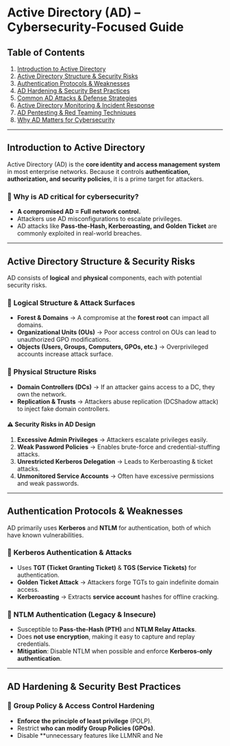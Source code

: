 # Active Directory (AD) – Cybersecurity-Focused Guide

## Table of Contents
1. [Introduction to Active Directory](#introduction-to-active-directory)
2. [Active Directory Structure & Security Risks](#active-directory-structure--security-risks)
3. [Authentication Protocols & Weaknesses](#authentication-protocols--weaknesses)
4. [AD Hardening & Security Best Practices](#ad-hardening--security-best-practices)
5. [Common AD Attacks & Defense Strategies](#common-ad-attacks--defense-strategies)
6. [Active Directory Monitoring & Incident Response](#active-directory-monitoring--incident-response)
7. [AD Pentesting & Red Teaming Techniques](#ad-pentesting--red-teaming-techniques)
8. [Why AD Matters for Cybersecurity](#why-ad-matters-for-cybersecurity)

---

## Introduction to Active Directory
Active Directory (AD) is the **core identity and access management system** in most enterprise networks. Because it controls **authentication, authorization, and security policies**, it is a prime target for attackers.

### 🔹 Why is AD critical for cybersecurity?
- **A compromised AD = Full network control.**
- Attackers use AD misconfigurations to escalate privileges.
- AD attacks like **Pass-the-Hash, Kerberoasting, and Golden Ticket** are commonly exploited in real-world breaches.

---

## Active Directory Structure & Security Risks
AD consists of **logical** and **physical** components, each with potential security risks.

### 🔹 **Logical Structure & Attack Surfaces**
- **Forest & Domains** → A compromise at the **forest root** can impact all domains.
- **Organizational Units (OUs)** → Poor access control on OUs can lead to unauthorized GPO modifications.
- **Objects (Users, Groups, Computers, GPOs, etc.)** → Overprivileged accounts increase attack surface.

### 🔹 **Physical Structure Risks**
- **Domain Controllers (DCs)** → If an attacker gains access to a DC, they own the network.
- **Replication & Trusts** → Attackers abuse replication (DCShadow attack) to inject fake domain controllers.

#### ⚠️ **Security Risks in AD Design**
1. **Excessive Admin Privileges** → Attackers escalate privileges easily.
2. **Weak Password Policies** → Enables brute-force and credential-stuffing attacks.
3. **Unrestricted Kerberos Delegation** → Leads to Kerberoasting & ticket attacks.
4. **Unmonitored Service Accounts** → Often have excessive permissions and weak passwords.

---

## Authentication Protocols & Weaknesses
AD primarily uses **Kerberos** and **NTLM** for authentication, both of which have known vulnerabilities.

### 🔹 **Kerberos Authentication & Attacks**
- Uses **TGT (Ticket Granting Ticket)** & **TGS (Service Tickets)** for authentication.
- **Golden Ticket Attack** → Attackers forge TGTs to gain indefinite domain access.
- **Kerberoasting** → Extracts **service account** hashes for offline cracking.

### 🔹 **NTLM Authentication (Legacy & Insecure)**
- Susceptible to **Pass-the-Hash (PTH)** and **NTLM Relay Attacks**.
- Does **not use encryption**, making it easy to capture and replay credentials.
- **Mitigation**: Disable NTLM when possible and enforce **Kerberos-only authentication**.

---

## AD Hardening & Security Best Practices
### 🔹 **Group Policy & Access Control Hardening**
- **Enforce the principle of least privilege** (POLP).
- Restrict **who can modify Group Policies (GPOs)**.
- Disable **unnecessary features like LLMNR and Ne
